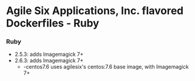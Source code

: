 # Agile Six Applications, Inc. flavored Dockerfiles - Ruby

### Ruby
- 2.5.3: adds Imagemagick 7+
- 2.6.3: adds Imagemagick 7+
  - -centos7.6 uses agilesix's centos:7.6 base image, with Imagemagick 7+
